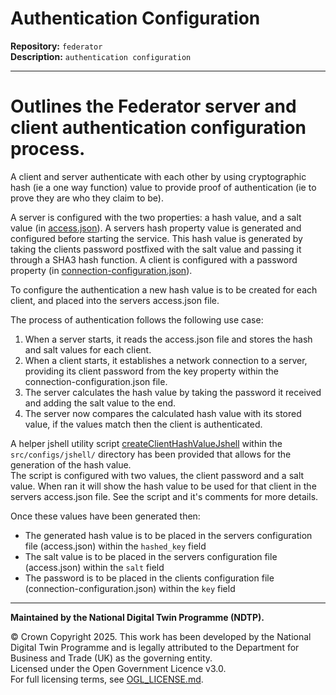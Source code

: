 # Authentication Configuration

**Repository:** `federator`  
**Description:** `authentication configuration`

<!-- SPDX-License-Identifier: OGL-UK-3.0 -->

--- 

# Outlines the Federator server and client authentication configuration process.

A client and server authenticate with each other by using cryptographic hash (ie a one way function) value to provide proof of authentication (ie to prove they are who they claim to be).

A server is configured with the two properties: a hash value, and a salt value (in [access.json](server-configuration.md#access-json)). A servers hash property value is generated and configured before starting the service.  This hash value is generated by taking the clients password postfixed with the salt value and passing it through a SHA3 hash function.
A client is configured with a password property (in [connection-configuration.json](client-configuration.md#connection-configuration-json)).

To configure the authentication a new hash value is to be created for each client, and placed into the servers access.json file.

The process of authentication follows the following use case:
1. When a server starts, it reads the access.json file and stores the hash and salt values for each client.
2. When a client starts, it establishes a network connection to a server, providing its client password from the key property within the connection-configuration.json file.
3. The server calculates the hash value by taking the password it received and adding the salt value to the end.
4. The server now compares the calculated hash value with its stored value, if the values match then the client is authenticated.

A helper jshell utility script [createClientHashValueJshell](/src/configs/jshell/createClientHashValueJshell.java) within the `src/configs/jshell/` directory has been provided that allows for the generation of the hash value.  
The script is configured with two values, the client password and a salt value.  When ran it will show the hash value to be used for that client in the servers access.json file.
See the script and it's comments for more details.

Once these values have been generated then:
- The generated hash value is to be placed in the servers configuration file (access.json) within the `hashed_key` field
- The salt value is to be placed in the servers configuration file (access.json) within the `salt` field
- The password is to be placed in the clients configuration file (connection-configuration.json) within the `key` field

---

**Maintained by the National Digital Twin Programme (NDTP).**

© Crown Copyright 2025. This work has been developed by the National Digital Twin Programme and is legally attributed to the Department for Business and Trade (UK) as the
governing entity.  
Licensed under the Open Government Licence v3.0.  
For full licensing terms, see [OGL_LICENSE.md](../OGL_LICENSE.md).
